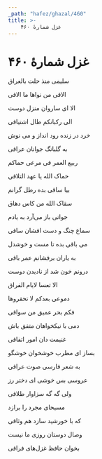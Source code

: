 ```yaml
---
_path: "hafez/ghazal/460"
title: >-
    غزل شمارهٔ ۴۶۰
---
```

# غزل شمارهٔ ۴۶۰

<div class="b" id="bn1"><div class="m1"><p>سلیمی منذ حلت بالعراق</p></div>
<div class="m2"><p>الاقی من نواها ما الاقی</p></div></div>
<div class="b" id="bn2"><div class="m1"><p>الا ای ساروان منزل دوست</p></div>
<div class="m2"><p>الی رکبانکم طال اشتیاقی</p></div></div>
<div class="b" id="bn3"><div class="m1"><p>خرد در زنده رود انداز و می نوش</p></div>
<div class="m2"><p>به گلبانگ جوانان عراقی</p></div></div>
<div class="b" id="bn4"><div class="m1"><p>ربیع العمر فی مرعی حماکم</p></div>
<div class="m2"><p>حماک الله یا عهد التلاقی</p></div></div>
<div class="b" id="bn5"><div class="m1"><p>بیا ساقی بده رطل گرانم</p></div>
<div class="m2"><p>سقاک الله من کاس دهاق</p></div></div>
<div class="b" id="bn6"><div class="m1"><p>جوانی باز می‌آرد به یادم</p></div>
<div class="m2"><p>سماع چنگ و دست افشان ساقی</p></div></div>
<div class="b" id="bn7"><div class="m1"><p>می باقی بده تا مست و خوشدل</p></div>
<div class="m2"><p>به یاران برفشانم عمر باقی</p></div></div>
<div class="b" id="bn8"><div class="m1"><p>درونم خون شد از نادیدن دوست</p></div>
<div class="m2"><p>الا تعسا لایام الفراق</p></div></div>
<div class="b" id="bn9"><div class="m1"><p>دموعی بعدکم لا تحقروها</p></div>
<div class="m2"><p>فکم بحر عمیق من سواقی</p></div></div>
<div class="b" id="bn10"><div class="m1"><p>دمی با نیکخواهان متفق باش</p></div>
<div class="m2"><p>غنیمت دان امور اتفاقی</p></div></div>
<div class="b" id="bn11"><div class="m1"><p>بساز ای مطرب خوشخوان خوشگو</p></div>
<div class="m2"><p>به شعر فارسی صوت عراقی</p></div></div>
<div class="b" id="bn12"><div class="m1"><p>عروسی بس خوشی ای دختر رز</p></div>
<div class="m2"><p>ولی گه گه سزاوار طلاقی</p></div></div>
<div class="b" id="bn13"><div class="m1"><p>مسیحای مجرد را برازد</p></div>
<div class="m2"><p>که با خورشید سازد هم وثاقی</p></div></div>
<div class="b" id="bn14"><div class="m1"><p>وصال دوستان روزی ما نیست</p></div>
<div class="m2"><p>بخوان حافظ غزل‌های فراقی</p></div></div>
